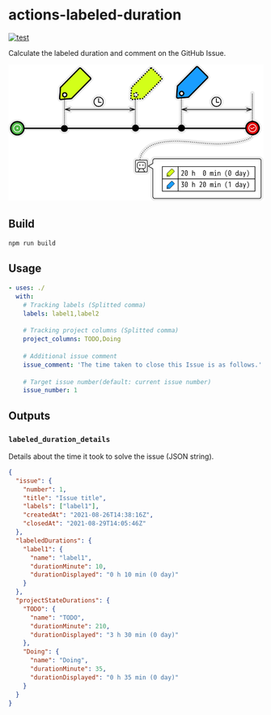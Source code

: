# actions-labeled-duration

[![test](https://github.com/piyoppi/actions-labeled-duration/actions/workflows/ci.yml/badge.svg)](https://github.com/piyoppi/actions-labeled-duration/actions/workflows/ci.yml)

Calculate the labeled duration and comment on the GitHub Issue.

![summary](./images/README_summary.png)

## Build

```
npm run build
```

## Usage

```yml
- uses: ./
  with:
    # Tracking labels (Splitted comma)
    labels: label1,label2

    # Tracking project columns (Splitted comma)
    project_columns: TODO,Doing

    # Additional issue comment
    issue_comment: 'The time taken to close this Issue is as follows.'

    # Target issue number(default: current issue number)
    issue_number: 1
```

## Outputs

### `labeled_duration_details`

Details about the time it took to solve the issue (JSON string).

```json
{
  "issue": {
    "number": 1,
    "title": "Issue title",
    "labels": ["label1"],
    "createdAt": "2021-08-26T14:38:16Z",
    "closedAt": "2021-08-29T14:05:46Z"
  },
  "labeledDurations": {
    "label1": {
      "name": "label1",
      "durationMinute": 10,
      "durationDisplayed": "0 h 10 min (0 day)"
    }
  },
  "projectStateDurations": {
    "TODO": {
      "name": "TODO",
      "durationMinute": 210,
      "durationDisplayed": "3 h 30 min (0 day)"
    },
    "Doing": {
      "name": "Doing",
      "durationMinute": 35,
      "durationDisplayed": "0 h 35 min (0 day)"
    }
  }
}
```
